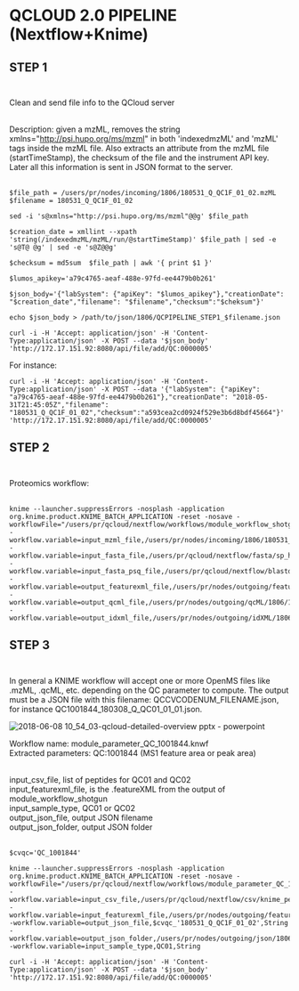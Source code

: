 # QCLOUD 2.0 PIPELINE (Nextflow+Knime)

## STEP 1</br></br> 

Clean and send file info to the QCloud server</br> </br> 

Description: given a mzML, removes the string xmlns="http://psi.hupo.org/ms/mzml" in both 'indexedmzML' and 'mzML' tags inside the mzML file. Also extracts an attribute from the mzML file (startTimeStamp), the checksum of the file and the instrument API key. Later all this information is sent in JSON format to the server.</br> </br>   

```
$file_path = /users/pr/nodes/incoming/1806/180531_Q_QC1F_01_02.mzML
$filename = 180531_Q_QC1F_01_02
```

```
sed -i 's@xmlns="http://psi.hupo.org/ms/mzml"@@g' $file_path
```

```
$creation_date = xmllint --xpath 'string(/indexedmzML/mzML/run/@startTimeStamp)' $file_path | sed -e 's@T@ @g' | sed -e 's@Z@@g' 
```

```
$checksum = md5sum  $file_path | awk '{ print $1 }'
```

```
$lumos_apikey='a79c4765-aeaf-488e-97fd-ee4479b0b261'
```

```
$json_body='{"labSystem": {"apiKey": "$lumos_apikey"},"creationDate": "$creation_date","filename": "$filename","checksum":"$cheksum"}'
```

```
echo $json_body > /path/to/json/1806/QCPIPELINE_STEP1_$filename.json
```

```
curl -i -H 'Accept: application/json' -H 'Content-Type:application/json' -X POST --data '$json_body' 'http://172.17.151.92:8080/api/file/add/QC:0000005'
```
For instance:
```
curl -i -H 'Accept: application/json' -H 'Content-Type:application/json' -X POST --data '{"labSystem": {"apiKey": "a79c4765-aeaf-488e-97fd-ee4479b0b261"},"creationDate": "2018-05-31T21:45:05Z","filename": "180531_Q_QC1F_01_02","checksum":"a593cea2cd0924f529e3b6d8bdf45664"}'​ 'http://172.17.151.92:8080/api/file/add/QC:0000005'
 ```
 
## STEP 2</br> </br> 

Proteomics workflow: </br> </br> 


```
knime --launcher.suppressErrors -nosplash -application org.knime.product.KNIME_BATCH_APPLICATION -reset -nosave -workflowFile="/users/pr/qcloud/nextflow/workflows/module_workflow_shotgun.knwf" -workflow.variable=input_mzml_file,/users/pr/nodes/incoming/1806/180531_Q_QC1F_01_02.mzML,String -workflow.variable=input_fasta_file,/users/pr/qcloud/nextflow/fasta/sp_human_2015_10_contaminants_plus_shuffled.fasta,String -workflow.variable=input_fasta_psq_file,/users/pr/qcloud/nextflow/blastdb/shotgun_hela.fasta.psq,String -workflow.variable=output_featurexml_file,/users/pr/nodes/outgoing/featureXML/1806/180531_Q_QC1F_01_02.featureXML,String -workflow.variable=output_qcml_file,/users/pr/nodes/outgoing/qcML/1806/180531_Q_QC1F_01_02.qcml,String -workflow.variable=output_idxml_file,/users/pr/nodes/outgoing/idXML/1806/180531_Q_QC1F_01_02.idxml,String
```

## STEP 3</br> </br> 

In general a KNIME workflow will accept one or more OpenMS files like .mzML, .qcML, etc. depending on the QC parameter to compute. The output must be a JSON file with this filename: QCCVCODENUM_FILENAME.json, for instance QC1001844_180308_Q_QC01_01_01.json. 

![2018-06-08 10_54_03-qcloud-detailed-overview pptx - powerpoint](https://user-images.githubusercontent.com/1679820/41148872-5489c732-6b0a-11e8-9515-857171236b77.png)

Workflow name: module_parameter_QC_1001844.knwf</br>
Extracted parameters: QC:1001844 (MS1 feature area or peak area)</br></br>

input_csv_file, list of peptides for QC01 and QC02</br>
input_featurexml_file, is the .featureXML from the output of module_workflow_shotgun</br>
input_sample_type, QC01 or QC02</br>
output_json_file, output JSON filename</br>
output_json_folder, output JSON folder</br></br>

```
$cvqc='QC_1001844'
```

```
knime --launcher.suppressErrors -nosplash -application org.knime.product.KNIME_BATCH_APPLICATION -reset -nosave -workflowFile="/users/pr/qcloud/nextflow/workflows/module_parameter_QC_1001844.knwf" -workflow.variable=input_csv_file,/users/pr/qcloud/nextflow/csv/knime_peptides_final.csv,String -workflow.variable=input_featurexml_file,/users/pr/nodes/outgoing/featureXML/1806/180531_Q_QC1F_01_02.featureXML,String -workflow.variable=output_json_file,$cvqc_'180531_Q_QC1F_01_02',String -workflow.variable=output_json_folder,/users/pr/nodes/outgoing/json/1806,String -workflow.variable=input_sample_type,QC01,String
```

```
curl -i -H 'Accept: application/json' -H 'Content-Type:application/json' -X POST --data '$json_body' 'http://172.17.151.92:8080/api/file/add/QC:0000005'
```
